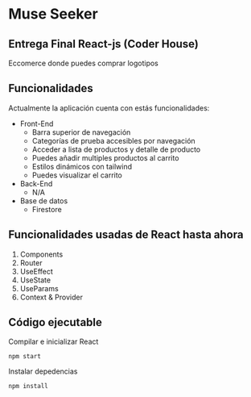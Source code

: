 # Muse Seeker

## Entrega Final React-js (Coder House)

Eccomerce donde puedes comprar logotipos

## Funcionalidades

Actualmente la aplicación cuenta con estás funcionalidades:

- Front-End
  - Barra superior de navegación
  - Categorías de prueba accesibles por navegación
  - Acceder a lista de productos y detalle de producto
  - Puedes añadir multiples productos al carrito
  - Estilos dinámicos con tailwind
  - Puedes visualizar el carrito
- Back-End
  - N/A
- Base de datos
  - Firestore

## Funcionalidades usadas de React hasta ahora

1. Components
2. Router
3. UseEffect
4. UseState
5. UseParams
6. Context & Provider

## Código ejecutable

Compilar e inicializar React

    npm start

Instalar depedencias

    npm install
